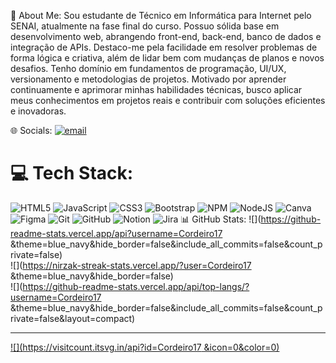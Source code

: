  💫 About Me:
Sou estudante de Técnico em Informática para Internet pelo SENAI, atualmente na fase final do curso. Possuo sólida base em desenvolvimento web, abrangendo front-end, back-end, banco de dados e integração de APIs. Destaco-me pela facilidade em resolver problemas de forma lógica e criativa, além de lidar bem com mudanças de planos e novos desafios. Tenho domínio em fundamentos de programação, UI/UX, versionamento e metodologias de projetos. Motivado por aprender continuamente e aprimorar minhas habilidades técnicas, busco aplicar meus conhecimentos em projetos reais e contribuir com soluções eficientes e inovadoras.


 🌐 Socials:
[![email](https://img.shields.io/badge/Email-D14836?logo=gmail&logoColor=white)](mailto:gui99295@gmail.com) 

# 💻 Tech Stack:
 ![HTML5](https://img.shields.io/badge/html5-%23E34F26.svg?style=for-the-badge&logo=html5&logoColor=white) ![JavaScript](https://img.shields.io/badge/javascript-%23323330.svg?style=for-the-badge&logo=javascript&logoColor=%23F7DF1E)  ![CSS3](https://img.shields.io/badge/css3-%231572B6.svg?style=for-the-badge&logo=css3&logoColor=white) ![Bootstrap](https://img.shields.io/badge/bootstrap-%238511FA.svg?style=for-the-badge&logo=bootstrap&logoColor=white)  ![NPM](https://img.shields.io/badge/NPM-%23CB3837.svg?style=for-the-badge&logo=npm&logoColor=white) ![NodeJS](https://img.shields.io/badge/node.js-6DA55F?style=for-the-badge&logo=node.js&logoColor=white) ![Canva](https://img.shields.io/badge/Canva-%2300C4CC.svg?style=for-the-badge&logo=Canva&logoColor=white) ![Figma](https://img.shields.io/badge/figma-%23F24E1E.svg?style=for-the-badge&logo=figma&logoColor=white) ![Git](https://img.shields.io/badge/git-%23F05033.svg?style=for-the-badge&logo=git&logoColor=white) ![GitHub](https://img.shields.io/badge/github-%23121011.svg?style=for-the-badge&logo=github&logoColor=white)  ![Notion](https://img.shields.io/badge/Notion-%23000000.svg?style=for-the-badge&logo=notion&logoColor=white) ![Jira](https://img.shields.io/badge/jira-%230A0FFF.svg?style=for-the-badge&logo=jira&logoColor=white)
 📊 GitHub Stats:
![](https://github-readme-stats.vercel.app/api?username=Cordeiro17 &theme=blue_navy&hide_border=false&include_all_commits=false&count_private=false)<br/>
![](https://nirzak-streak-stats.vercel.app/?user=Cordeiro17 &theme=blue_navy&hide_border=false)<br/>
![](https://github-readme-stats.vercel.app/api/top-langs/?username=Cordeiro17 &theme=blue_navy&hide_border=false&include_all_commits=false&count_private=false&layout=compact)

---
[![](https://visitcount.itsvg.in/api?id=Cordeiro17 &icon=0&color=0)](https://visitcount.itsvg.in)

<!-- Proudly created with GPRM ( https://gprm.itsvg.in ) -->
